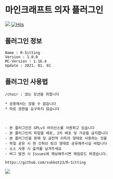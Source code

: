 # 마인크래프트 의자 플러그인 
   
   
[![](https://img.shields.io/github/downloads/sukkot23/R-Sitting/total?color=mint&label=download&style=plastic)](https://github.com//sukkot23/R-Sitting/releases/download/1.0.0/R-Sitting-1.0.0.jar)
[![Hits](https://hits.seeyoufarm.com/api/count/incr/badge.svg?url=https%3A%2F%2Fgithub.com%2Fsukkot23%2FR-Sitting&count_bg=%2379C83D&title_bg=%23555555&icon=github.svg&icon_color=%23FFFFFF&title=view&edge_flat=false)](https://hits.seeyoufarm.com)
<br>

## 플러그인 정보
```
Name : R-Sitting
Version : 1.0.0
MC-Version : 1.16.4
Update : 2021. 01. 01
```   

## 플러그인 사용법
```
/chair : 앉는 모션을 취합니다

* 공중에서는 앉을 수 없습니다
* 따로 권한을 요구하지 않습니다
```

</br>

```
- 본 플러그인은 GPLv3 라이선스를 사용하고 있습니다
- 본 플러그인의 파일을 배포, 2차 배포 및 가공을 금지합니다
- 본 플러그인을 판매 및 금전적 이득의 형태로 사용하는 것을 
- 파일 공유 시 현 깃허브 링크 형태로 공유해주시길 바랍니다
- 소스 사용 시 출처를 남겨주세요
- 버그 발견 시 Issues에 제보해주시면 재업로드 하겠습니다.

https://github.com/sukkot23/R-Sitting
```


[![](https://img.shields.io/github/downloads/sukkot23/R-Sitting/total?color=green&style=for-the-badge)](https://github.com//sukkot23/R-Sitting/releases/download/1.0.0/R-Sitting-1.0.0.jar)
